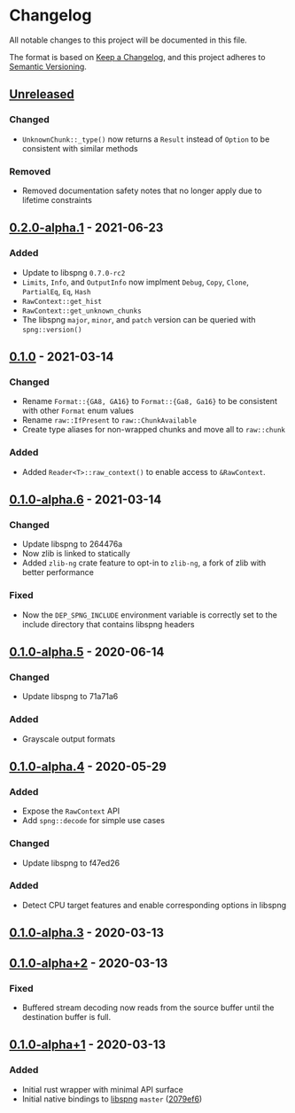 # Changelog
All notable changes to this project will be documented in this file.

The format is based on [Keep a Changelog](https://keepachangelog.com/en/1.0.0/), and this project adheres to [Semantic Versioning](https://semver.org/spec/v2.0.0.html).

## [Unreleased]
### Changed
- `UnknownChunk::_type()` now returns a `Result` instead of `Option` to be consistent with similar methods
### Removed
- Removed documentation safety notes that no longer apply due to lifetime constraints

## [0.2.0-alpha.1] - 2021-06-23
### Added
- Update to libspng `0.7.0-rc2`
- `Limits`, `Info`, and `OutputInfo` now implment `Debug`, `Copy`, `Clone`, `PartialEq`, `Eq`, `Hash`
- `RawContext::get_hist`
- `RawContext::get_unknown_chunks`
- The libspng `major`, `minor`, and `patch` version can be queried with `spng::version()`

## [0.1.0] - 2021-03-14
### Changed
- Rename `Format::{GA8, GA16}` to `Format::{Ga8, Ga16}` to be consistent with other `Format` enum values
- Rename `raw::IfPresent` to `raw::ChunkAvailable`
- Create type aliases for non-wrapped chunks and move all to `raw::chunk`
### Added
- Added `Reader<T>::raw_context()` to enable access to `&RawContext`.

## [0.1.0-alpha.6] - 2021-03-14
### Changed
- Update libspng to 264476a
- Now zlib is linked to statically
- Added `zlib-ng` crate feature to opt-in to `zlib-ng`, a fork of zlib with better performance

### Fixed
- Now the `DEP_SPNG_INCLUDE` environment variable is correctly set to the include directory that contains libspng headers

## [0.1.0-alpha.5] - 2020-06-14
### Changed
- Update libspng to 71a71a6
### Added
- Grayscale output formats

## [0.1.0-alpha.4] - 2020-05-29
### Added
- Expose the `RawContext` API
- Add `spng::decode` for simple use cases
### Changed
- Update libspng to f47ed26
### Added
- Detect CPU target features and enable corresponding options in libspng

## [0.1.0-alpha.3] - 2020-03-13

## [0.1.0-alpha+2] - 2020-03-13
### Fixed
- Buffered stream decoding now reads from the source buffer until the
  destination buffer is full.

## [0.1.0-alpha+1] - 2020-03-13
### Added
- Initial rust wrapper with minimal API surface
- Initial native bindings to [libspng] `master` ([2079ef6])

[Unreleased]: https://github.com/aloucks/spng-rs/compare/v0.2.0-alpha.1...HEAD
[0.2.0-alpha.1]: https://github.com/aloucks/spng-rs/releases/tag/v0.2.0-alpha.1
[0.1.0]: https://github.com/aloucks/spng-rs/releases/tag/v0.1.0
[0.1.0-alpha.6]: https://github.com/aloucks/spng-rs/releases/tag/v0.1.0-alpha.6
[0.1.0-alpha.5]: https://github.com/aloucks/spng-rs/releases/tag/v0.1.0-alpha.5
[0.1.0-alpha.4]: https://github.com/aloucks/spng-rs/releases/tag/v0.1.0-alpha.4
[0.1.0-alpha.3]: https://github.com/aloucks/spng-rs/releases/tag/v0.1.0-alpha.3
[0.1.0-alpha+2]: https://github.com/aloucks/spng-rs/releases/tag/v0.1.0-alpha+2
[0.1.0-alpha+1]: https://github.com/aloucks/spng-rs/releases/tag/v0.1.0-alpha+1

[libspng]: https://libspng.org
[2079ef6]: https://github.com/randy408/libspng/tree/2079ef6f223feea2570b537c047c9140a5b72551